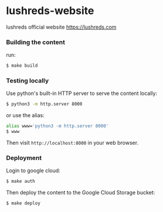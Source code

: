 # lushreds-website
lushreds official website
https://lushreds.com

### Building the content

run:

```bash
$ make build
```

### Testing locally

Use python's built-in HTTP server to serve the content locally:

```bash
$ python3 -m http.server 8000
```

or use the alias:

```bash
alias www='python3 -m http.server 8000'
$ www
```

Then visit `http://localhost:8000` in your web browser.

### Deployment

Login to google cloud:

```bash
$ make auth
```

Then deploy the content to the Google Cloud Storage bucket:

```bash
$ make deploy
```